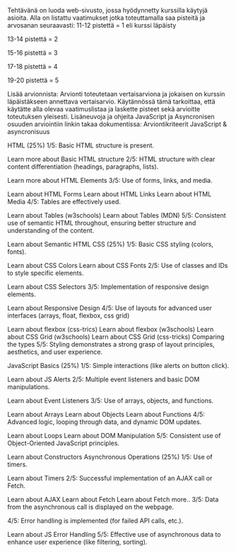 Tehtävänä on luoda web-sivusto, jossa hyödynnetty kurssilla käytyjä asioita. Alla on listattu vaatimukset jotka toteuttamalla saa pisteitä ja arvosanan seuraavasti:
11-12 pistettä = 1 eli kurssi läpäisty

13-14 pistettä = 2

15-16 pistettä = 3

17-18 pistettä = 4

19-20 pistettä = 5


Lisää arvionnista:
Arvionti toteutetaan vertaisarviona ja jokaisen on kurssin läpäistäkseen annettava vertaisarvio. Käytännössä tämä tarkoittaa, että käytätte alla olevaa vaatimuslistaa ja laskette pisteet sekä arvioitte toteutuksen yleisesti.
Lisäneuvoja ja ohjeita JavaScript ja Asyncronisen osuuden arviointiin linkin takaa dokumentissa:
Arviontikriteerit JavaScript & asyncronisuus


HTML (25%)
1/5:
Basic HTML structure is present.

Learn more about Basic HTML structure
2/5:
HTML structure with clear content differentiation (headings, paragraphs, lists).

Learn more about HTML Elements
3/5:
Use of forms, links, and media.

Learn about HTML Forms
Learn about HTML Links
Learn about HTML Media
4/5:
Tables are effectively used.

Learn about Tables (w3schools)
Learn about Tables (MDN)
5/5:
Consistent use of semantic HTML throughout, ensuring better structure and understanding of the content.

Learn about Semantic HTML
CSS (25%)
1/5:
Basic CSS styling (colors, fonts).

Learn about CSS Colors
Learn about CSS Fonts
2/5:
Use of classes and IDs to style specific elements.

Learn about CSS Selectors
3/5:
Implementation of responsive design elements.

Learn about Responsive Design
4/5:
Use of layouts for advanced user interfaces (arrays, float, flexbox, css grid)

Learn about flexbox (css-trics)
Learn about flexbox (w3schools)
Learn about CSS Grid (w3schools)
Learn about CSS Grid (css-tricks)
Comparing the types
5/5:
Styling demonstrates a strong grasp of layout principles, aesthetics, and user experience.

JavaScript Basics (25%)
1/5:
Simple interactions (like alerts on button click).

Learn about JS Alerts
2/5:
Multiple event listeners and basic DOM manipulations.

Learn about Event Listeners
3/5:
Use of arrays, objects, and functions.

Learn about Arrays
Learn about Objects
Learn about Functions
4/5:
Advanced logic, looping through data, and dynamic DOM updates.

Learn about Loops
Learn about DOM Manipulation
5/5:
Consistent use of Object-Oriented JavaScript principles.

Learn about Constructors
Asynchronous Operations (25%)
1/5:
Use of timers.

Learn about Timers
2/5:
Successful implementation of an AJAX call or Fetch.

Learn about AJAX
Learn about Fetch
Learn about Fetch more..
3/5:
Data from the asynchronous call is displayed on the webpage.

4/5:
Error handling is implemented (for failed API calls, etc.).

Learn about JS Error Handling
5/5:
Effective use of asynchronous data to enhance user experience (like filtering, sorting).
